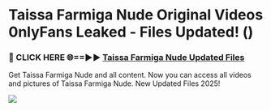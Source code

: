 # Taissa Farmiga Nude Original Videos 0nlyFans Leaked - Files Updated! ()

<h3>🔴 CLICK HERE 🌐==►► <a href="https://tinyurl.com/2p9ay9w9" rel="nofollow">Taissa Farmiga Nude Updated Files</a></h3>

Get Taissa Farmiga Nude and all content. Now you can access all videos and pictures of Taissa Farmiga Nude. New Updated Files 2025!

[![](https://i.imgur.com/KQgVmj3.gif)](https://tinyurl.com/2p9ay9w9)
